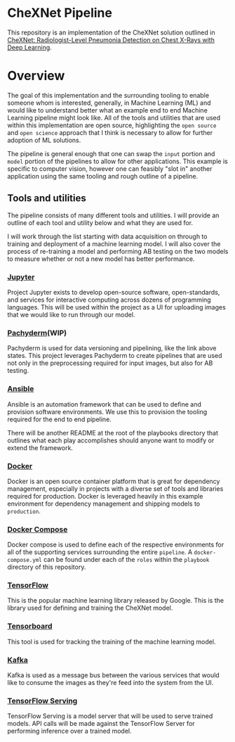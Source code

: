 # CheXNet Pipeline

This repository is an implementation of the CheXNet solution outlined in [CheXNet: Radiologist-Level Pneumonia Detection on Chest X-Rays with Deep Learning](http://arxiv.org/abs/1711.05225).

# Overview

The goal of this implementation and the surrounding tooling to enable someone whom is interested, generally, in Machine Learning (ML) and would like to understand
better what an example end to end Machine Learning pipeline might look like. All of the tools and utilities that are used within this implementation
are open source, highlighting the `open source` and `open science` approach that I think is necessary to allow for further adoption of ML solutions.

The pipeline is general enough that one can swap the `input` portion and `model` portion of the pipelines to allow for other applications. This example is
specific to computer vision, however one can feasibly "slot in" another application using the same tooling and rough outline of a pipeline.

## Tools and utilities

The pipeline consists of many different tools and utilities. I will provide an outline of each tool and utility below and what they are used for.

I will work through the list starting with data acquisition on through to training and deployment of a machine learning model. I will also cover the
process of re-training a model and performing AB testing on the two models to measure whether or not a new model has better performance.

### [Jupyter](https://jupyter.org/)

Project Jupyter exists to develop open-source software, open-standards, and services for interactive computing across dozens of programming languages. This will be used within the project as a UI for uploading images that we would like to run through our model.

### [Pachyderm](http://www.pachyderm.io/open_source.html)(WIP)

Pachyderm is used for data versioning and pipelining, like the link above states. This project leverages Pachyderm to create pipelines that are used not only in the preprocessing required for input images, but also for AB testing.

### [Ansible](https://www.ansible.com/overview/how-ansible-works)

Ansible is an automation framework that can be used to define and provision software environments. We use this to provision the tooling required for the end to end pipeline.

There will be another README at the root of the playbooks directory that outlines what each play accomplishes should anyone want to modify or extend the framework.

### [Docker](https://www.docker.com/why-docker)

Docker is an open source container platform that is great for dependency management, especially in projects with a diverse set of tools and libraries required for production. Docker is leveraged heavily in this example
environment for dependency management and shipping models to `production`.

### [Docker Compose](https://docs.docker.com/compose/overview/)

Docker compose is used to define each of the respective environments for all of the supporting services surrounding the entire `pipeline`. A `docker-compose.yml` can be found under each of the `roles` within the `playbook` directory of this repository.

### [TensorFlow](https://github.com/tensorflow/tensorflow)

This is the popular machine learning library released by Google. This is the library used for defining and training the CheXNet model. 

### [Tensorboard](https://www.tensorflow.org/guide/summaries_and_tensorboard)

This tool is used for tracking the training of the machine learning model.

### [Kafka](https://www.confluent.io/what-is-apache-kafka/)

Kafka is used as a message bus between the various services that would like to consume the images as they're feed into the system from the UI.

### [TensorFlow Serving](https://www.tensorflow.org/serving/)

TensorFlow Serving is a model server that will be used to serve trained models. API calls will be made against the TensorFlow Server for performing inference over a trained model.